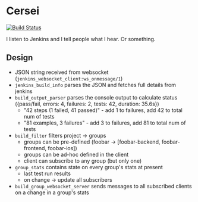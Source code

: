 # Cersei

[![Build Status](https://secure.travis-ci.org/wjlroe/cersei.png?branch=master)](http://travis-ci.org/wjlroe/cersei)

I listen to Jenkins and I tell people what I hear. Or something.

## Design

- JSON string received from websocket
  (`jenkins_websocket_client:ws_onmessage/1`)
- `jenkins_build_info` parses the JSON and fetches full details from jenkins	
- `build_output_parser` parses the console output to calculate status
  ({pass/fail, errors: 4, failures: 2, tests: 42, duration: 35.6s})
  - "42 steps (1 failed, 41 passed)" - add 1 to failures, add 42 to
    total num of tests
  - "81 examples, 3 failures" - add 3 to failures, add 81 to total num
    of tests
- `build_filter` filters project -> groups
  - groups can be pre-defined (foobar ->
    [foobar-backend, foobar-frontend, foobar-ios])
  - groups can be ad-hoc defined in the client
  - client can subscribe to any group (but only one)
- `group_stats` contains state on every group's stats at present
  - last test run results
  - on change -> update all subscribers
- `build_group_websocket_server` sends messages to all subscribed
  clients on a change in a group's stats
  
